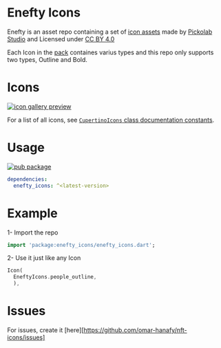# Enefty Icons

Enefty is an asset repo containing a set of [icon assets](https://www.figma.com/community/file/1158602726550500895) made by [Pickolab Studio](https://www.figma.com/@PickolabStudio) and Licensed under [CC BY 4.0](https://creativecommons.org/licenses/by/4.0/)

Each Icon in the [pack](https://www.figma.com/community/file/1158602726550500895) containes varius types and this repo only supports two types, Outline and Bold.

# Icons

[![icon gallery preview](gallery_preview_1.0.0.png)](https://api.flutter.dev/flutter/cupertino/CupertinoIcons-class.html)

For a list of all icons, see
[`CupertinoIcons` class documentation constants](https://api.flutter.dev/flutter/cupertino/CupertinoIcons-class.html#constants).

# Usage

[![pub package](https://img.shields.io/pub/v/enefty_icons)](https://pub.dev/packages/enefty_icons)

```yaml
dependencies:
  enefty_icons: ^<latest-version>
```

# Example

1- Import the repo

```dart
import 'package:enefty_icons/enefty_icons.dart';
```

2- Use it just like any Icon

```dart
Icon(
  EneftyIcons.people_outline,
  ),
```

# Issues

For issues, create it [here][https://github.com/omar-hanafy/nft-icons/issues]
